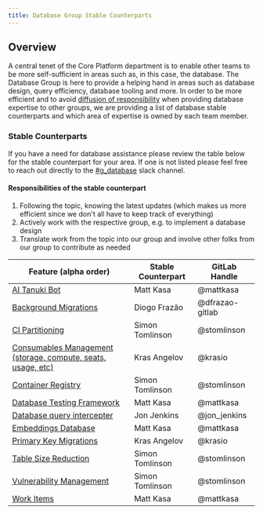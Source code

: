 ```yaml
---
title: Database Group Stable Counterparts
---
```


## Overview

A central tenet of the Core Platform department is to enable other teams to be more self-sufficient in areas such as, in this case, the database. The Database Group is here to provide a helping hand in areas such as database design, query efficiency, database tooling and more. In order to be more efficient and to avoid [diffusion of responsibility](https://en.wikipedia.org/wiki/Diffusion_of_responsibility) when providing database expertise to other groups, we are providing a list of database stable counterparts and which area of expertise is owned by each team member.

### Stable Counterparts

If you have a need for database assistance please review the table below for the stable counterpart for your area. If one is not listed please feel free to reach out directly to the [#g_database](https://gitlab.slack.com/archives/CNZ8E900G) slack channel.

#### Responsibilities of the stable counterpart

1. Following the topic, knowing the latest updates (which makes us more efficient since we don't all have to keep track of everything)
1. Actively work with the respective group, e.g. to implement a database design
1. Translate work from the topic into our group and involve other folks from our group to contribute as needed

| Feature (alpha order) | Stable Counterpart | GitLab Handle |
| --- | --- | --- |
| [AI Tanuki Bot](https://gitlab.com/groups/gitlab-org/-/epics/10234) | Matt Kasa | @mattkasa |
| [Background Migrations](https://gitlab.com/groups/gitlab-org/-/epics/6751) | Diogo Frazão | @dfrazao-gitlab |
| [CI Partitioning](https://gitlab.com/groups/gitlab-org/-/epics/7522) | Simon Tomlinson | @stomlinson |
| [Consumables Management (storage, compute, seats, usage, etc)](https://about.gitlab.com/direction/fulfillment/#fulfillment-sections-current-focus-fy22-q3) | Kras Angelov | @krasio |
| [Container Registry](https://docs.gitlab.com/ee/user/packages/container_registry/) | Simon Tomlinson | @stomlinson |
| [Database Testing Framework](https://docs.gitlab.com/ee/architecture/blueprints/database_testing/) | Matt Kasa | @mattkasa |
| [Database query intercepter](https://gitlab.com/gitlab-org/database-team/query-intercepter) | Jon Jenkins | @jon_jenkins |
| [Embeddings Database](https://gitlab.com/groups/gitlab-org/-/epics/10240) | Matt Kasa | @mattkasa |
| [Primary Key Migrations](https://gitlab.com/groups/gitlab-org/-/epics/4785) | Kras Angelov | @krasio |
| [Table Size Reduction](https://gitlab.com/groups/gitlab-org/-/epics/6211) | Simon Tomlinson | @stomlinson |
| [Vulnerability Management](https://about.gitlab.com/direction/software_supply_chain_security/) | Simon Tomlinson | @stomlinson |
| [Work Items](https://docs.gitlab.com/ee/architecture/blueprints/work_items/) | Matt Kasa | @mattkasa |
